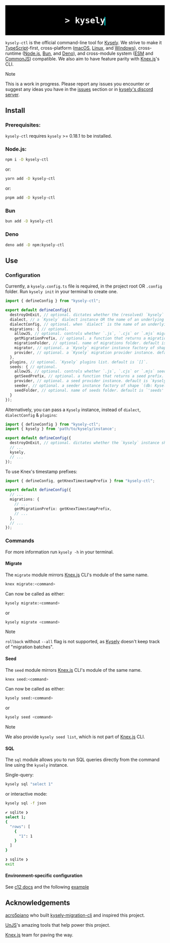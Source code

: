 <div style="width: 100%;">
<svg xmlns="http://www.w3.org/2000/svg" width="100%" viewBox="0 0 800 150" style="font-family: monospace;">
  <rect style="fill: #000000;" x="0" y="0" width="800" height="150" />
  <text x="400" y="90" font-size="42" font-weight="bold" style="fill: #ffffff;" text-anchor="middle">&gt; kysely</text>
  <text x="500" y="90" font-size="42" font-weight="bold" style="fill: cyan;" text-anchor="middle" >
    |
    <animate attributeName="opacity" values="1;0;1" dur="1s" repeatCount="indefinite"/>
  </text>
</svg>
</div>

`kysely-ctl` is the official command-line tool for [Kysely](https://kysely.dev). 
We strive to make it [TypeScript](https://www.typescriptlang.org/)-first, cross-platform 
([macOS](https://www.apple.com/macos), [Linux](https://www.linux.org/), and [Windows](https://www.microsoft.com/en-us/windows)), 
cross-runtime ([Node.js](https://nodejs.org/), [Bun](https://bun.sh/), and [Deno](https://deno.com/)), 
and cross-module system ([ESM](https://nodejs.org/api/esm.html#modules-ecmascript-modules) 
and [CommonJS](https://nodejs.org/api/modules.html#modules-commonjs-modules)) compatible. 
We also aim to have feature parity with [Knex.js](https://knexjs.org)'s CLI.

> [!NOTE]
> This is a work in progress. Please report any issues you encounter or suggest 
any ideas you have in the [issues](https://github.com/kysely-org/kysely-ctl/issues) 
section or in [kysely's discord server](https://discord.gg/xyBJ3GwvAm).

## Install

### Prerequisites:

`kysely-ctl` requires `kysely` >= 0.18.1 to be installed.

### Node.js:

```bash
npm i -D kysely-ctl
```

or:

```bash
yarn add -D kysely-ctl
```

or:

```bash
pnpm add -D kysely-ctl
```

### Bun

```bash
bun add -D kysely-ctl
```

### Deno

```bash
deno add -D npm:kysely-ctl
```

## Use

### Configuration

Currently, a `kysely.config.ts` file is required, in the project root OR `.config` 
folder. Run `kysely init` in your terminal to create one.

```ts
import { defineConfig } from "kysely-ctl";

export default defineConfig({
  destroyOnExit, // optional. dictates whether the (resolved) `kysely` instance should be destroyed when a command is finished executing. default is `true`.
  dialect, // a `Kysely` dialect instance OR the name of an underlying driver library (e.g. `'pg'`).
  dialectConfig, // optional. when `dialect` is the name of an underlying driver library, `dialectConfig` is the options passed to the Kysely dialect that matches that library.
  migrations: { // optional.
    allowJS, // optional. controls whether `.js`, `.cjs` or `.mjs` migrations are allowed. default is `false`.
    getMigrationPrefix, // optional. a function that returns a migration prefix. affects `migrate make` command. default is `() => ${Date.now()}_`.
    migrationFolder, // optional. name of migrations folder. default is `'migrations'`.
    migrator, // optional. a `Kysely` migrator instance factory of shape `(db: Kysely<any>) => Migrator | Promise<Migrator>`. default is `Kysely`'s `Migrator`.
    provider, // optional. a `Kysely` migration provider instance. default is `kysely-ctl`'s `TSFileMigrationProvider`.
  },
  plugins, // optional. `Kysely` plugins list. default is `[]`.
  seeds: { // optional.
    allowJS, // optional. controls whether `.js`, `.cjs` or `.mjs` seeds are allowed. default is `false`.
    getSeedPrefix, // optional. a function that returns a seed prefix. affects `seed make` command. default is `() => ${Date.now()}_`.
    provider, // optional. a seed provider instance. default is `kysely-ctl`'s `FileSeedProvider`.
    seeder, // optional. a seeder instance factory of shape `(db: Kysely<any>) => Seeder | Promise<Seeder>`. default is `kysely-ctl`'s `Seeder`.
    seedFolder, // optional. name of seeds folder. default is `'seeds'`.
  }
});
```

Alternatively, you can pass a `Kysely` instance, instead of `dialect`, `dialectConfig` & `plugins`:

```ts
import { defineConfig } from "kysely-ctl";
import { kysely } from 'path/to/kysely/instance';

export default defineConfig({
  destroyOnExit, // optional. dictates whether the `kysely` instance should be destroyed when a command is finished executing. default is `true`.
  // ...
  kysely,
  // ...
});
```

To use Knex's timestamp prefixes:

```ts
import { defineConfig, getKnexTimestampPrefix } from "kysely-ctl";

export default defineConfig({
  // ...
  migrations: {
    // ...
    getMigrationPrefix: getKnexTimestampPrefix,
    // ...
  },
  // ...
});
```

### Commands

For more information run `kysely -h` in your terminal.

#### Migrate

The `migrate` module mirrors [Knex.js](https://knexjs.org) CLI's module of the 
same name.

```bash
knex migrate:<command>
```

Can now be called as either:

```bash
kysely migrate:<command>
```

or

```bash
kysely migrate <command>
```

> [!NOTE]
> `rollback` without `--all` flag is not supported, as [Kysely](https://kysely.dev) 
doesn't keep track of "migration batches".

#### Seed

The `seed` module mirrors [Knex.js](https://knexjs.org) CLI's module of the same 
name.

```bash
knex seed:<command>
```

Can now be called as either:

```bash
kysely seed:<command>
```

or

```bash
kysely seed <command>
```

> [!NOTE]
> We also provide `kysely seed list`, which is not part of [Knex.js](https://knexjs.org) 
CLI.

#### SQL

The `sql` module allows you to run SQL queries directly from the command line using the `kysely` instance.

Single-query:

```bash
kysely sql "select 1"
```

or interactive mode:

```bash
kysely sql -f json

✔ sqlite ❯
select 1;
{                                                                                     
  "rows": [
    {
      "1": 1
    }
  ]
}

❯ sqlite ❯
exit
```

#### Environment-specific configuration

See [c12 docs](https://github.com/unjs/c12#environment-specific-configuration) and the following [example](https://github.com/kysely-org/kysely-ctl/blob/main/examples/node-esm-environments/.config/kysely.config.ts)

## Acknowledgements

[acro5piano](https://github.com/acro5piano) who built [kysely-migration-cli](https://github.com/acro5piano/kysely-migration-cli) 
and inspired this project.

[UnJS](https://unjs.io)'s amazing tools that help power this project.

[Knex.js](https://knexjs.org) team for paving the way.
